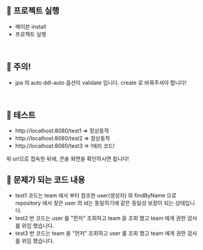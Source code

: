 📌 프로젝트 실행
-
* 메이븐 install
* 프로젝트 실행 


<br/>

📌 주의!
-
* jpa 의 auto ddl-auto 옵션이 validate 입니다. create 로 바꿔주셔야 합니다!



<br/>

📌 테스트
-
* http://localhost:8080/test1 => 정상동작
* http://localhost:8080/test2 => 정상동작
* http://localhost:8080/test3 => !에러 코드!

위 url으로 접속한 뒤에, 콘솔 화면을 확인하시면 됩니다!


📌 문제가 되는 코드 내용
-
* test1 코드는 team 에서 부터 참조한 user(생성자) 와 findByName 으로 repository 에서 찾은 user 의 id는 동일하기에 같은 동일성 보장이 되는 상태입니다.
* test2 번 코드는 user 를 "먼저" 조회하고 team 을 조회 했고 team 에게 권한 검사를 위임 했습니다.
* test3 번 코드는 team 을 "먼저" 조회하고 user 를 조회 했고 team 에게 권한 검사를 위임 했습니다.
